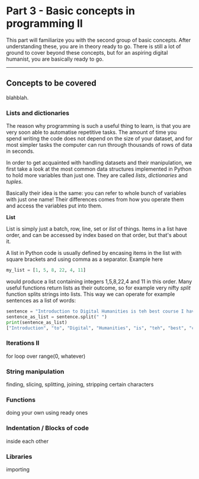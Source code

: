# Part 3 - Basic concepts in programming II

This part will familiarize you with the second group of basic concepts. After understanding these, you are in theory ready to go. There is still a lot of ground to cover beyond these concepts, but for an aspiring digital humanist, you are basically ready to go.

---

## Concepts to be covered

blahblah. 

### Lists and dictionaries

The reason why programming is such a useful thing to learn, is that you are very soon able to automatise repetitive tasks. The amount of time you spend writing the code does not depend on the size of your dataset, and for most simpler tasks the computer can run through thousands of rows of data in seconds.

In order to get acquainted with handling datasets and their manipulation, we first take a look at the most common data structures implemented in Python to hold more variables than just one. They are called _lists_, _dictionaries_ and _tuples_.

Basically their idea is the same: you can refer to whole bunch of variables with just one name! Their differences comes from how you operate them and access the variables put into them.

**List**

List is simply just a batch, row, line, set or _list_ of things. Items in a list have order, and can be accessed by index based on that order, but that's about it.

A list in Python code is usually defined by encasing items in the list with square brackets and using comma as a separator.
Example here
```python
my_list = [1, 5, 8, 22, 4, 11]
```
would produce a list containing integers 1,5,8,22,4 and 11 in this order. Many useful functions return lists as their outcome, so for example very nifty _split_ function splits strings into lists. This way we can operate for example sentences as a list of words:

```python
sentence = "Introduction to Digital Humanities is teh best course I have ever been to."
sentence_as_list = sentence.split(" ")
print(sentence_as_list)
["Introduction", "to", "Digital", "Humanities", "is", "teh", "best", "course", "I", "have", "ever", "been", "to."]
```





### Iterations II

for loop over range(0, whatever)

### String manipulation

finding, slicing, splitting, joining, stripping certain characters

### Functions

doing your own
using ready ones

### Indentation / Blocks of code

inside each other

### Libraries

importing
